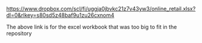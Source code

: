 https://www.dropbox.com/scl/fi/uggja0jbvkc21z7v43yw3/online_retail.xlsx?dl=0&rlkey=s80sd5z48baf9u1zu26cxnom4

The above link is for the excel workbook that was too big to fit in the repository 
